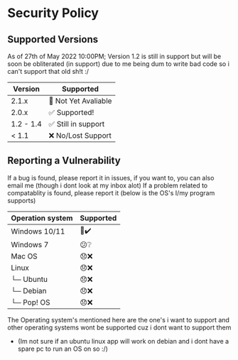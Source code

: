 # Security Policy

## Supported Versions

As of 27th of May 2022 10:00PM;
Version 1.2 is still in support but will be soon be obliterated (in support) due to me being dum to write bad code so i can't support that old sh!t :/

| Version | Supported          |
| ------- | ------------------ |
| 2.1.x   | 🚫 Not Yet Avaliable|
| 2.0.x   | ✅ Supported!|
| 1.2 - 1.4   | ✅ Still in support|
| < 1.1   | ❌  No/Lost Support |

## Reporting a Vulnerability

<!--- Use this section to tell people how to report a vulnerability.

Tell them where to go, how often they can expect to get an update on a
reported vulnerability, what to expect if the vulnerability is accepted or
declined, etc. -->

If a bug is found, please report it in issues, if you want to, you can also email me (though i dont look at my inbox alot)
If a problem related to compatablity is found, please report it (below is the OS's I/my program supports)

| Operation system  | Supported |
| ----------------  | --------- |
|  Windows 10/11    |    🙂✔️  |
|  Windows 7        |    😕❔  |
|  Mac OS           |    😞❌  | 
|  Linux            |    😞❌  |
|  └─ Ubuntu        |    😞❌  |
|  └─ Debian        |    😞❌  |
|  └─ Pop! OS       |    😞❌  |

The Operating system's mentioned here are the one's i want to support and other operating systems wont be supported cuz i dont want to support them 
- (Im not sure if an ubuntu linux app will work on debian and i dont have a spare pc to run an OS on so :/)

